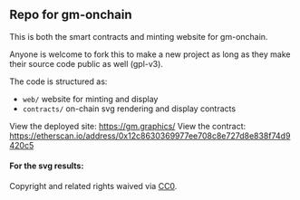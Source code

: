 ## Repo for gm-onchain

This is both the smart contracts and minting website for gm-onchain.

Anyone is welcome to fork this to make a new project as long as they make their source code public as well (gpl-v3).

The code is structured as:
* `web/` website for minting and display
* `contracts/` on-chain svg rendering and display contracts

View the deployed site: https://gm.graphics/
View the contract: https://etherscan.io/address/0x12c8630369977ee708c8e727d8e838f74d9420c5

#### For the svg results:
Copyright and related rights waived via [CC0](https://creativecommons.org/publicdomain/zero/1.0/).
